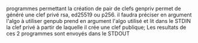 programmes permettant la création de pair de clefs
genpriv permet de généré une clef privé rsa, ed25519 ou p256. il faudra préciser en argument l'algo à utiliser
genpub prend en argument l'algo utilisé et lit dans le STDIN la clef privé à partir de laquelle il crée une clef publique;
Les resultats de ces 2 programmes sont envoyés dans le STDOUT